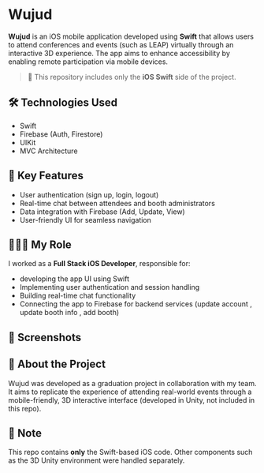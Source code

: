 # Wujud

**Wujud** is an iOS mobile application developed using **Swift** that allows users to attend conferences and events (such as LEAP) virtually through an interactive 3D experience. The app aims to enhance accessibility by enabling remote participation via mobile devices.

> 🚧 This repository includes only the **iOS Swift** side of the project.

## 🛠️ Technologies Used
- Swift
- Firebase (Auth, Firestore)
- UIKit
- MVC Architecture

## 🎯 Key Features
- User authentication (sign up, login, logout)
- Real-time chat between attendees and booth administrators
- Data integration with Firebase (Add, Update, View)
- User-friendly UI for seamless navigation

## 👩🏻‍💻 My Role
I worked as a **Full Stack iOS Developer**, responsible for:
- developing the app UI using Swift 
- Implementing user authentication and session handling
- Building real-time chat functionality
- Connecting the app to Firebase for backend services (update account , update booth info , add booth)

## 📱 Screenshots

## 🧠 About the Project
Wujud was developed as a graduation project in collaboration with my team. It aims to replicate the experience of attending real-world events through a mobile-friendly, 3D interactive interface (developed in Unity, not included in this repo).

## 📌 Note
This repo contains **only** the Swift-based iOS code. Other components such as the 3D Unity environment were handled separately.

